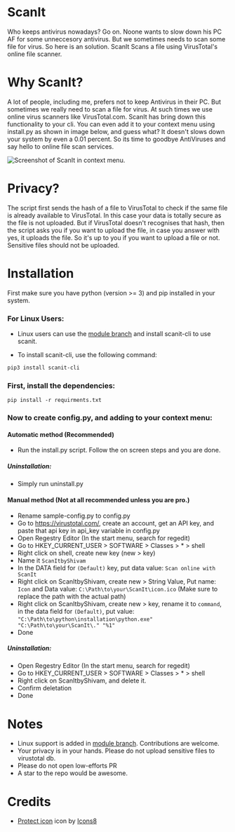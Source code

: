 # ScanIt
Who keeps antivirus nowadays? Go on. Noone wants to slow down his PC AF for some unneccesory antivirus. But we sometimes needs to scan some file for virus. So here is an solution. ScanIt Scans a file using VirusTotal's online file scanner.

# Why ScanIt?
A lot of people, including me, prefers not to keep Antivirus in their PC. But sometimes we really need to scan a file for virus. At such times we use online virus scanners like VirusTotal.com. ScanIt has bring down this functionality to your cli. You can even add it to your context menu using install.py as shown in image below, and guess what? It doesn't slows down your system by even a 0.01 percent. So its time to goodbye AntiViruses and say hello to online file scan services.

![Screenshot of ScanIt in context menu.](https://telegra.ph/file/edf19985aac281027e5d9.jpg)

# Privacy?
The script first sends the hash of a file to VirusTotal to check if the same file is already available to VirusTotal. In this case your data is totally secure as the file is not uploaded. But if VirusTotal doesn't recognises that hash, then the script asks you if you want to upload the file, in case you answer with yes, it uploads the file. So it's up to you if you want to upload a file or not. Sensitive files should not be uploaded.

# Installation
First make sure you have python (version >= 3) and pip installed in your system.

### For Linux Users:
- Linux users can use the [module branch](https://github.com/shivamsn97/ScanIt/tree/module) and install scanit-cli to use scanit.

- To install scanit-cli, use the following command:
```bash
pip3 install scanit-cli
```

### First, install the dependencies:
```shell
pip install -r requirments.txt 
```
### Now to create config.py, and adding to your context menu:
#### Automatic method (Recommended)
- Run the install.py script. Follow the on screen steps and you are done.

##### Uninstallation:
- Simply run uninstall.py

#### Manual method (Not at all recommended unless you are pro.)
- Rename sample-config.py to config.py
- Go to https://virustotal.com/, create an account, get an API key, and paste that api key in api_key variable in config.py
- Open Regestry Editor (In the start menu, search for regedit)
- Go to HKEY_CURRENT_USER > SOFTWARE > Classes > * > shell
- Right click on shell, create new key (new > key)
- Name it `ScanItbyShivam`
- In the DATA field for `(Default)` key, put data value: `Scan online with ScanIt`
- Right click on ScanItbyShivam, create new > String Value, Put name: `Icon` and Data value: `C:\Path\to\your\ScanIt\icon.ico` (Make sure to replace the path with the actual path)
- Right click on ScanItbyShivam, create new > key, rename it to `command`, in the data field for `(Default)`, put value: `"C:\Path\to\python\installation\python.exe" "C:\Path\to\your\ScanIt\." "%1"`
- Done

##### Uninstallation:
- Open Regestry Editor (In the start menu, search for regedit)
- Go to HKEY_CURRENT_USER > SOFTWARE > Classes > * > shell
- Right click on ScanItbyShivam, and delete it.
- Confirm deletation
- Done

# Notes
- Linux support is added in [module branch](https://github.com/shivamsn97/ScanIt/tree/module). Contributions are welcome.
- Your privacy is in your hands. Please do not upload sensitive files to virustotal db.
- Please do not open low-efforts PR
- A star to the repo would be awesome.

# Credits
- <a target="_blank" href="https://icons8.com/icons/set/security-checked">Protect icon</a> icon by <a target="_blank" href="https://icons8.com">Icons8</a>

